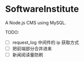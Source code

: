# SoftwareInstitute
A Node.js CMS using MySQL.

TODO:


- [ ] request_log 中间件的 ip 获取方式
- [ ] 把前端部分合并进来
- [ ] 新闻阅读量防刷
